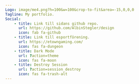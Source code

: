 ```yaml
---
Logo: image/me4.png?h=100&w=100&crop-to-fit&area=-15,0,0,0
Tagline: My portfolio.
Social:
    - title: Link till sidans github repo.
      url: https://github.com/AlbinStegler/design
      icon: fab fa-github
    - title: Link till esportförening.
      url: https://etowngaming.com/
      icon: fas fa-dungeon
    - title: Dark Mode
      url: ?action=theme
      icon: fas fa-moon
    - title: Destroy Session
      url: ?action=session_destroy
      icon: fas fa-trash-alt
---
```


